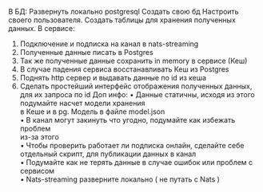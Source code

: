 В БД:
Развернуть локально postgresql
Создать свою бд
Настроить своего пользователя.
Создать таблицы для хранения полученных данных.
В сервисе:
1. Подключение и подписка на канал в nats-streaming
2. Полученные данные писать в Postgres
3. Так же полученные данные сохранить in memory в сервисе (Кеш)
4. В случае падения сервиса восстанавливать Кеш из Postgres
5. Поднять http сервер и выдавать данные по id из кеша
6. Сделать простейший интерфейс отображения полученных данных, для
их запроса по id
Доп инфо:
• Данные статичны, исходя из этого подумайте насчет модели хранения  
в Кеше и в pg. Модель в файле model.json  
• В канал могут закинуть что угодно, подумайте как избежать проблем  
из-за этого  
• Чтобы проверить работает ли подписка онлайн, сделайте себе  
отдельный скрипт, для публикации данных в канал  
• Подумайте как не терять данные в случае ошибок или проблем с  
сервисом  
• Nats-streaming разверните локально ( не путать с Nats )  

